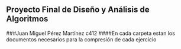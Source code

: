 ## Proyecto Final de Diseño y Análisis de Algoritmos
###Juan Miguel Pérez Martínez c412
####En cada carpeta estan los documentos necesarios para la compresión de cada ejercicio
